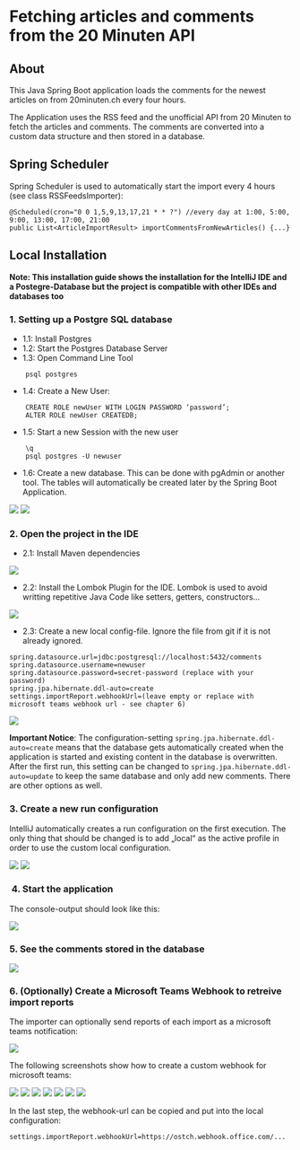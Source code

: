 # Fetching articles and comments from the 20 Minuten API
 
## About

This Java Spring Boot application loads the comments for the newest articles on from 20minuten.ch every four hours.

The Application uses the RSS feed and the unofficial API from 20 Minuten to fetch the articles and comments. The comments are converted into a custom data structure and then stored in a database.

## Spring Scheduler

Spring Scheduler is used to automatically start the import every 4 hours (see class RSSFeedsImporter):

```
@Scheduled(cron="0 0 1,5,9,13,17,21 * * ?") //every day at 1:00, 5:00, 9:00, 13:00, 17:00, 21:00
public List<ArticleImportResult> importCommentsFromNewArticles() {...}
```

## Local Installation

**Note: This installation guide shows the installation for the IntelliJ IDE and a Postegre-Database but the project is
compatible with other IDEs and databases too**

### 1. Setting up a Postgre SQL database

- 1.1: Install Postgres
- 1.2: Start the Postgres Database Server
- 1.3: Open Command Line Tool

```
	psql postgres
```

- 1.4: Create a New User:

```
	CREATE ROLE newUser WITH LOGIN PASSWORD ‘password’;
	ALTER ROLE newUser CREATEDB;
```

- 1.5: Start a new Session with the new user

```
	\q
	psql postgres -U newuser
```

- 1.6: Create a new database. This can be done with pgAdmin or another tool. The tables will automatically be created
  later by the Spring Boot Application.

![](./documentation-images/pg-admin-create-database.png)
![](./documentation-images/pg-admin-create-database-2.png)

### 2. Open the project in the IDE

- 2.1: Install Maven dependencies

![](./documentation-images/maven.png)

- 2.2: Install the Lombok Plugin for the IDE. Lombok is used to avoid writting repetitive Java Code like setters,
  getters, constructors…

![](./documentation-images/lombok-plugin.png)

- 2.3: Create a new local config-file. Ignore the file from git if it is not already ignored.

```
spring.datasource.url=jdbc:postgresql://localhost:5432/comments
spring.datasource.username=newuser
spring.datasource.password=secret-password (replace with your password)
spring.jpa.hibernate.ddl-auto=create
settings.importReport.webhookUrl=(leave empty or replace with microsoft teams webhook url - see chapter 6)
```

![](./documentation-images/local-config.png)

**Important Notice**: The configuration-setting `spring.jpa.hibernate.ddl-auto=create` means that the database gets automatically created when
the application is started and existing content in the database is overwritten. After the first run, this setting can be
changed to `spring.jpa.hibernate.ddl-auto=update` to keep the same database and only add new comments. There are other
options as well.


### 3. Create a new run configuration

IntelliJ automatically creates a run configuration on the first execution. The only thing that should be changed is to
add „local“ as the active profile in order to use the custom local configuration.

![](./documentation-images/run-configuration.png)
![](./documentation-images/run-configuration-2.png)

###  4. Start the application

The console-output should look like this:

![](./documentation-images/console-output.png)

### 5. See the comments stored in the database

![](./documentation-images/explore-comments.png)

### 6. (Optionally) Create a Microsoft Teams Webhook to retreive import reports 

The importer can optionally send reports of each import as a microsoft teams notification:

![](./documentation-images/report.png)

The following screenshots show how to create a custom webhook for microsoft teams:

![](./documentation-images/setup-webhook/webhook-1.png)
![](./documentation-images/setup-webhook/webhook-2.png)
![](./documentation-images/setup-webhook/webhook-3.png)
![](./documentation-images/setup-webhook/webhook-4.png)
![](./documentation-images/setup-webhook/webhook-5.png)
![](./documentation-images/setup-webhook/webhook-6.png)
![](./documentation-images/setup-webhook/webhook-7.png)

In the last step, the webhook-url can be copied and put into the local configuration:

```
settings.importReport.webhookUrl=https://ostch.webhook.office.com/...
```

